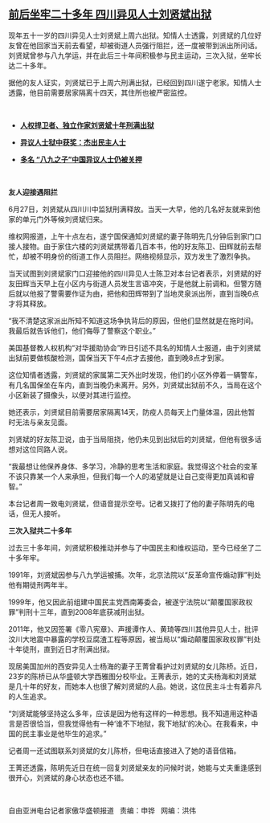 <!--1593462300000-->
[前后坐牢二十多年  四川异见人士刘贤斌出狱](https://www.rfa.org/mandarin/yataibaodao/renquanfazhi/hc-06292020112459.html)
------

<p>现年五十一岁的四川异见人士刘贤斌上周六出狱。知情人士透露，刘贤斌的几位好友曾在他回家当天前去看望，却被街道人员强行阻拦，还一度被带到派出所问话。刘贤斌曾参与八九学运，并在此后三十年间积极参与民主运动，三次入狱，坐牢长达二十多年。</p><p>据他的友人证实，刘贤斌已于上周六刑满出狱，已经回到四川遂宁老家。知情人士透露，他目前需要居家隔离十四天，其住所也被严密监控。</p><p> </p><ul><li><b><a class="external-link" href="http://www.rfa.org/mandarin/Xinwen/7-06272020152907.html">人权捍卫者、独立作家刘贤斌十年刑满出狱</a></b></li></ul><ul><li><b><a class="external-link" href="http://www.rfa.org/mandarin/yataibaodao/renquanfazhi/ck-10212018125425.html">异议人士狱中获奖：杰出民主人士</a></b></li></ul><ul><li><b><a class="external-link" href="http://www.rfa.org/mandarin/yataibaodao/zhengzhi/nu-06032019110210.html">多名 “八九之子”中国异议人士仍被关押</a></b></li></ul><p> </p><p><b>友人迎接遇阻拦</b></p><p>6月27日，刘贤斌从四川川中监狱刑满释放。当天一大早，他的几名好友就来到他家的单元门外等候刘贤斌归来。</p><p>维权网报道，上午十点左右，遂宁国保通知刘贤斌的妻子陈明先几分钟后到家门口接人接物。由于家住六楼的刘贤斌携带着几百本书，他的好友陈卫、田辉就前去帮忙，却被不明身份的街道工作人员阻拦。网络视频显示，双方发生了激烈争执。</p><p>当天试图到刘贤斌家门口迎接他的四川异见人士陈卫对本台记者表示，刘贤斌的好友田辉当天早上在小区内与街道人员发生言语冲突，于是他就上前调和。但警方随后就以他报了警需要作证为由，把他和田辉带到了当地灵泉派出所，直到当晚6点才将其释放。</p><p>“我不清楚这家派出所知不知道这场争执背后的原因，但他们显然就是在拖时间。我最后就告诉他们，他们侮辱了警察这个职业。”</p><p>美国基督教人权机构“对华援助协会”昨日引述不具名的知情人士报道，由于刘贤斌出狱前要做核酸检测，国保当天下午4点才去接他，直到晚8点才到家。</p><p>这位知情者透露，刘贤斌的家属第二天外出时发现，他们的小区外停着一辆警车，有几名国保坐在车内，直到当晚仍未离开。另外，刘贤斌出狱前不久，当局在这个小区新装了摄像头，以便对其进行监控。</p><p>她还表示，刘贤斌目前需要居家隔离14天，防疫人员每天上门量体温，因此他暂时无法与亲友见面。</p><p>刘贤斌的好友陈卫说，由于当局阻挠，他仍未见到出狱后的刘贤斌，但他有很多话想对这位同路人说。</p><p>“我最想让他保养身体、多学习，冷静的思考生活和家庭。我觉得这个社会的变革不该只靠某一个人来承担，但我们每一个人的渴望就是让自己变得更加真诚和睿智。”</p><p>本台记者周一致电刘贤斌，但语音提示空号。记者又拨打了他的妻子陈明先的电话，但无人接听。</p><p><b>三次入狱共二十多年</b></p><p>过去三十多年间，刘贤斌积极推动并参与了中国民主和维权运动，至今已经坐了二十多年牢。</p><p>1991年，刘贤斌因参与八九学运被捕。次年，北京法院以“反革命宣传煽动罪”判处他有期徒刑两年半。</p><p>1999年，他又因此前组建中国民主党西南筹委会，被遂宁法院以“颠覆国家政权罪”判刑十三年，直到2008年底获减刑出狱。</p><p>2011年，他又因签署《零八宪章》、声援谭作人、黄琦等四川其他异见人士，批评汶川大地震中暴露的学校豆腐渣工程等原因，被当局以“煽动颠覆国家政权罪”判处十年徒刑，直到近日才刑满出狱。</p><p>现居美国加州的西安异见人士杨海的妻子王菁曾看护过刘贤斌的女儿陈桥。近日，23岁的陈桥已从华盛顿大学西雅图分校毕业。王菁表示，她的丈夫杨海和刘贤斌是几十年的好友，而她本人也很了解刘贤斌的人品。她说，这位民主斗士有着非凡的人生追求。</p><p>“刘贤斌能够坚持这么多年，应该是因为他有这样的一种思想。我不知道用这种语言是否很恰当，但我觉得他有一种‘谁不下地狱，我下地狱’的决心。在我看来，中国的民主事业是他毕生的追求。”</p><p>记者周一还试图联系刘贤斌的女儿陈桥，但电话直接进入了她的语音信箱。</p><p>王菁还透露，陈明先近日在统一回复刘贤斌亲友的问候时说，她能与丈夫重逢感到很开心，刘贤斌的身心状态也还不错。</p><p> </p><p>自由亚洲电台记者家傲华盛顿报道   责编：申铧   网编：洪伟</p>
